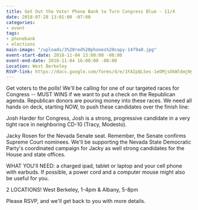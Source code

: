 ```yaml
---
title: Get Out the Vote! Phone Bank to Turn Congress Blue - 11/4
date: 2018-07-28 13:01:00 -07:00
categories:
- event
tags:
- phonebank
- elections
main-image: "/uploads/3%20red%20phones%20copy-14f9a0.jpg"
event-start-date: 2018-11-04 13:00:00 -08:00
event-end-date: 2018-11-04 16:00:00 -08:00
Location: West Berkeley
RSVP-link: https://docs.google.com/forms/d/e/1FAIpQLSes-1eOMjsOkWl6mjNy0fJy1RVKFa5g17sdgDwBKwwZfuo7JQ/viewform
---
```


Get  voters to the polls!  We'll be calling for one of our targeted races for Congress -- MUST WINS if we want to put a check on the Republican agenda.  Republican donors are pouring money into these races.  We need all hands on deck, starting NOW,  to push these candidates over the finish line:

Josh Harder for Congress,  Josh is a strong, progressive candidate in a very tight race in neighboring CD-10 (Tracy, Modesto).

Jacky Rosen for the Nevada Senate seat. Remember, the Senate confirms Supreme Court nominees. We'll be supporting the Nevada State Democratic Party's coordinated campaign for Jacky as well strong candidates for the House and state offices.

WHAT YOU'll NEED: a charged ipad, tablet or laptop and your cell phone with earbuds.  If possible, a power cord and a computer mouse might also be useful for you.   

2 LOCATIONS!  West Berkeley, 1-4pm    &  Albany, 5-8pm

Please RSVP, and we'll get back to you with more details.